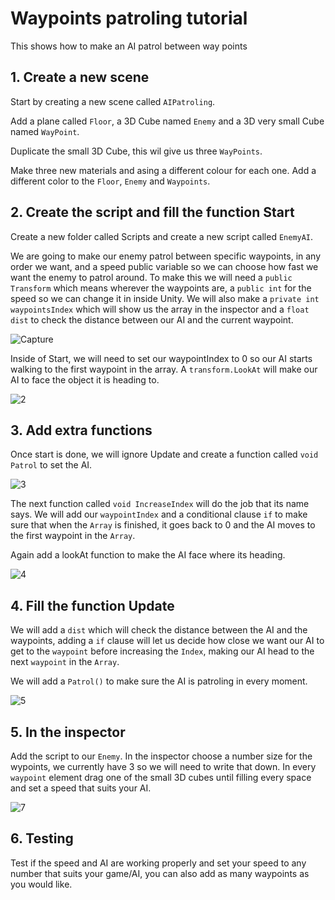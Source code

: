# Waypoints patroling tutorial
This shows how to make an AI patrol between way points

## 1. Create a new scene

Start by creating a new scene called `AIPatroling`.

Add a plane called `Floor`, a 3D Cube named `Enemy` and a 3D very small Cube named `WayPoint`.

Duplicate the small 3D Cube, this wil give us three `WayPoints`.

Make three new materials and asing a different colour for each one. Add a different color to the `Floor`, `Enemy` and `Waypoints`.

## 2. Create the script and fill the function Start

Create a new folder called Scripts and create a new script called `EnemyAI`.

We are going to make our enemy patrol between specific waypoints, in any order we want, and a speed public variable so we can choose how fast we want the enemy to patrol around. To make this we will need a `public Transform` which means wherever the waypoints are, a `public int` for the speed so we can change it in inside Unity. We will also make a `private int waypointsIndex` which will show us the array in the inspector and a `float dist` to check the distance between our AI and the current waypoint.

![Capture](https://user-images.githubusercontent.com/91539042/136865476-df1c8cf5-2c12-47ad-8ab6-0503a0696651.PNG)

Inside of Start, we will need to set our waypointIndex to 0 so our AI starts walking to the first waypoint in the array. A `transform.LookAt` will make our AI to face the object it is heading to.

![2](https://user-images.githubusercontent.com/91539042/136865710-45c8c4ea-4694-4078-9d6c-652d83934e5c.PNG)

## 3. Add extra functions

Once start is done, we will ignore Update and create a function called `void Patrol` to set the AI.

![3](https://user-images.githubusercontent.com/91539042/136866151-ae412238-21e1-422e-9884-24e9b4f36532.PNG)

The next function called `void IncreaseIndex` will do the job that its name says. We will add our `waypointIndex` and a conditional clause `if` to make sure that when the `Array` is finished, it goes back to 0 and the AI moves to the first waypoint in the `Array`.

Again add a lookAt function to make the AI face where its heading.

![4](https://user-images.githubusercontent.com/91539042/136866469-382acc0a-a3f1-45e0-a550-bdeaf5e98d9f.PNG)

## 4. Fill the function Update 

We will add a `dist` which will check the distance between the AI and the waypoints, adding a `if` clause will let us decide how close we want our AI to get to the `waypoint` before increasing the `Index`, making our AI head to the next `waypoint` in the `Array`.

We will add a `Patrol()` to make sure the AI is patroling in every moment.

![5](https://user-images.githubusercontent.com/91539042/136867257-43ded8ca-766e-4d1b-b3f8-0ad008ea01be.PNG)

## 5. In the inspector

Add the script to our `Enemy`. In the inspector choose a number size for the wypoints, we currently have 3 so we will need to write that down. In every `waypoint` element drag one of the small 3D cubes until filling every space and set a speed that suits your AI.

![7](https://user-images.githubusercontent.com/91539042/136867296-dcbecdd2-a08e-437e-93e5-f332f20acf52.PNG)

## 6. Testing

Test if the speed and AI are working properly and set your speed to any number that suits your game/AI, you can also add as many waypoints as you would like.

